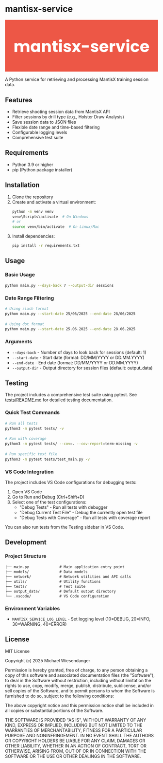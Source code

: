 # mantisx-service

![](docs/mantisx-service.png)

A Python service for retrieving and processing MantisX training session data.

## Features

- Retrieve shooting session data from MantisX API
- Filter sessions by drill type (e.g., Holster Draw Analysis)
- Save session data to JSON files
- Flexible date range and time-based filtering
- Configurable logging levels
- Comprehensive test suite

## Requirements

- Python 3.9 or higher
- pip (Python package installer)

## Installation

1. Clone the repository
2. Create and activate a virtual environment:
   ```bash
   python -m venv venv
   venv\Scripts\activate  # On Windows
   # or
   source venv/bin/activate  # On Linux/Mac
   ```
3. Install dependencies:
   ```bash
   pip install -r requirements.txt
   ```

## Usage

### Basic Usage

```bash
python main.py --days-back 7 --output-dir sessions
```

### Date Range Filtering

```bash
# Using slash format
python main.py --start-date 25/06/2025 --end-date 28/06/2025

# Using dot format
python main.py --start-date 25.06.2025 --end-date 28.06.2025
```

### Arguments

- `--days-back` - Number of days to look back for sessions (default: 1)
- `--start-date` - Start date (format: DD/MM/YYYY or DD.MM.YYYY)
- `--end-date` - End date (format: DD/MM/YYYY or DD.MM.YYYY)
- `--output-dir` - Output directory for session files (default: output_data)

## Testing

The project includes a comprehensive test suite using pytest. See [tests/README.md](tests/README.md) for detailed testing documentation.

### Quick Test Commands
```bash
# Run all tests
python3 -m pytest tests/ -v

# Run with coverage
python3 -m pytest tests/ --cov=. --cov-report=term-missing -v

# Run specific test file
python3 -m pytest tests/test_main.py -v
```

### VS Code Integration

The project includes VS Code configurations for debugging tests:

1. Open VS Code
2. Go to Run and Debug (Ctrl+Shift+D)
3. Select one of the test configurations:
   - "Debug Tests" - Run all tests with debugger
   - "Debug Current Test File" - Debug the currently open test file
   - "Debug Tests with Coverage" - Run all tests with coverage report

You can also run tests from the Testing sidebar in VS Code.

## Development

### Project Structure

```
├── main.py              # Main application entry point
├── models/              # Data models
├── network/             # Network utilities and API calls
├── utils/               # Utility functions
├── tests/               # Test suite
├── output_data/         # Default output directory
└── .vscode/             # VS Code configuration
```

### Environment Variables

- `MANTISX_SERVICE_LOG_LEVEL` - Set logging level (10=DEBUG, 20=INFO, 30=WARNING, 40=ERROR)

## License

MIT License

Copyright (c) 2025 Michael Wiesendanger

Permission is hereby granted, free of charge, to any person obtaining
a copy of this software and associated documentation files (the
"Software"), to deal in the Software without restriction, including
without limitation the rights to use, copy, modify, merge, publish,
distribute, sublicense, and/or sell copies of the Software, and to
permit persons to whom the Software is furnished to do so, subject to
the following conditions:

The above copyright notice and this permission notice shall be
included in all copies or substantial portions of the Software.

THE SOFTWARE IS PROVIDED "AS IS", WITHOUT WARRANTY OF ANY KIND,
EXPRESS OR IMPLIED, INCLUDING BUT NOT LIMITED TO THE WARRANTIES OF
MERCHANTABILITY, FITNESS FOR A PARTICULAR PURPOSE AND
NONINFRINGEMENT. IN NO EVENT SHALL THE AUTHORS OR COPYRIGHT HOLDERS BE
LIABLE FOR ANY CLAIM, DAMAGES OR OTHER LIABILITY, WHETHER IN AN ACTION
OF CONTRACT, TORT OR OTHERWISE, ARISING FROM, OUT OF OR IN CONNECTION
WITH THE SOFTWARE OR THE USE OR OTHER DEALINGS IN THE SOFTWARE.
